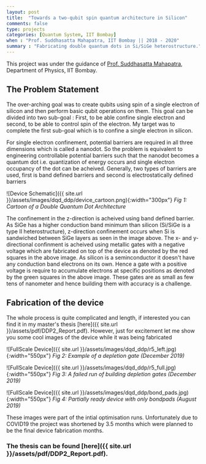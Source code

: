 ```yaml
---
layout: post
title:  "Towards a two-qubit spin quantum architecture in Silicon"
comments: false
type: projects
categories: [Quantum System, IIT Bombay]
when : "Prof. Suddhasatta Mahapatra, IIT Bombay || 2018 - 2020"
summary : "Fabricating double quantum dots in Si/SiGe heterostructure."
---
```

This project was under the guidance of [Prof. Suddhasatta Mahapatra](http://www.phy.iitb.ac.in/en/employee-profile/dr-suddhasatta-mahapatra-1), Department of Physics, IIT Bombay. 

## The Problem Statement
The over-arching goal was to create qubits using spin of a single electron of silicon and then perform basic qubit operations on them. This goal can be divided into two sub-goal : First, to be able confine single electron and second, to be able to control spin of the electron. My target was to 
complete the first sub-goal which is to confine a single electron in silicon. 

For single electron confinement, potential barriers are required in all three dimensions which is called a nanodot. So the problem is equivalent to engineering controllable potential barriers such that the nanodot becomes a quantum dot i.e. quantization of energy occurs and single electron occupancy of the dot can be acheived. Generally, two types of barriers are used, first is band defined barriers and second is electrostatically defined barriers

![Device Schematic]({{ site.url }}/assets/images/dqd_ddp/device_cartoon.png){:width="300px"}
*Fig 1: Cartoon of a Double Quantum Dot Architecture*

The confinement in the z-direction is acheived using band defined barrier. As SiGe has a higher conduction band minimum than silicon (Si/SiGe is a type II heterostructure), z-direction confinement occurs when Si is sandwiched between SiGe layers as seen in the image above. The x- and y-directional confinment is acheived using metallic gates with a negative voltage which are fabricated on top of the device as denoted by the red squares in the above image. As silicon is a seminconductor it doesn't have any conduction band electrons on its own. Hence a gate with a positive voltage is require to accumulate electrons at specific positions as denoted by the green squares in the above image. These gates are as small as few tens of nanometer and hence building them with accuracy is a challenge.


## Fabrication of the device
The whole process is quite complicated and length, if interested you can find it in my master's thesis [here]({{ site.url }}/assets/pdf/DDP2_Report.pdf). However, just for excitement let me show you some cool images of the device while it was being fabricated

![FullScale Device]({{ site.url }}/assets/images/dqd_ddp/r5_left.jpg){:width="550px"} *Fig 2: Example of a depletion gate (December 2019)*

![FullScale Device]({{ site.url }}/assets/images/dqd_ddp/r5_full.jpg){:width="550px"} *Fig 3: A failed run of building depletion gates (December 2019)* 


![FullScale Device]({{ site.url }}/assets/images/dqd_ddp/bond_pads.jpg){:width="550px"} *Fig 4: Partially ready device with only bondpads (August 2019)* 

These images were part of the intial optimisation runs. Unfortunately due to COVID19 the project was shortened by 3.5 months which were planned to be the final device fabrication months. 

### The thesis can be found [here]({{ site.url }}/assets/pdf/DDP2_Report.pdf).



